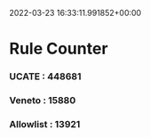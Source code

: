 2022-03-23 16:33:11.991852+00:00
# Rule Counter 
 ### UCATE : 448681

 ### Veneto : 15880

 ### Allowlist : 13921